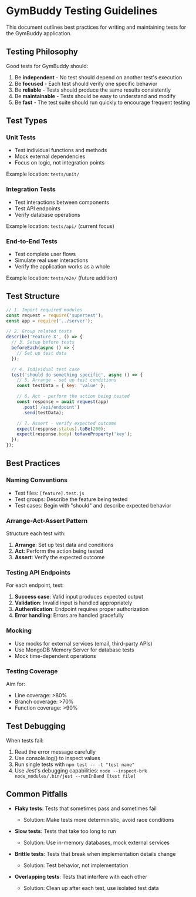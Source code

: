 # GymBuddy Testing Guidelines

This document outlines best practices for writing and maintaining tests for the GymBuddy application.

## Testing Philosophy

Good tests for GymBuddy should:

1. Be **independent** - No test should depend on another test's execution
2. Be **focused** - Each test should verify one specific behavior
3. Be **reliable** - Tests should produce the same results consistently
4. Be **maintainable** - Tests should be easy to understand and modify
5. Be **fast** - The test suite should run quickly to encourage frequent testing

## Test Types

### Unit Tests

- Test individual functions and methods
- Mock external dependencies
- Focus on logic, not integration points

Example location: `tests/unit/`

### Integration Tests

- Test interactions between components
- Test API endpoints
- Verify database operations

Example location: `tests/api/` (current focus)

### End-to-End Tests

- Test complete user flows
- Simulate real user interactions
- Verify the application works as a whole

Example location: `tests/e2e/` (future addition)

## Test Structure

```javascript
// 1. Import required modules
const request = require('supertest');
const app = require('../server');

// 2. Group related tests
describe('Feature X', () => {
  // 3. Setup before tests
  beforeEach(async () => {
    // Set up test data
  });

  // 4. Individual test case
  test('should do something specific', async () => {
    // 5. Arrange - set up test conditions
    const testData = { key: 'value' };

    // 6. Act - perform the action being tested
    const response = await request(app)
      .post('/api/endpoint')
      .send(testData);

    // 7. Assert - verify expected outcome
    expect(response.status).toBe(200);
    expect(response.body).toHaveProperty('key');
  });
});
```

## Best Practices

### Naming Conventions

- Test files: `[feature].test.js`
- Test groups: Describe the feature being tested
- Test cases: Begin with "should" and describe expected behavior

### Arrange-Act-Assert Pattern

Structure each test with:

1. **Arrange**: Set up test data and conditions
2. **Act**: Perform the action being tested
3. **Assert**: Verify the expected outcome

### Testing API Endpoints

For each endpoint, test:

1. **Success case**: Valid input produces expected output
2. **Validation**: Invalid input is handled appropriately
3. **Authentication**: Endpoint requires proper authorization
4. **Error handling**: Errors are handled gracefully

### Mocking

- Use mocks for external services (email, third-party APIs)
- Use MongoDB Memory Server for database tests
- Mock time-dependent operations

### Testing Coverage

Aim for:
- Line coverage: >80%
- Branch coverage: >70%
- Function coverage: >90%

## Test Debugging

When tests fail:

1. Read the error message carefully
2. Use console.log() to inspect values
3. Run single tests with `npm test -- -t "test name"`
4. Use Jest's debugging capabilities: `node --inspect-brk node_modules/.bin/jest --runInBand [test file]`

## Common Pitfalls

- **Flaky tests**: Tests that sometimes pass and sometimes fail
  - Solution: Make tests more deterministic, avoid race conditions

- **Slow tests**: Tests that take too long to run
  - Solution: Use in-memory databases, mock external services

- **Brittle tests**: Tests that break when implementation details change
  - Solution: Test behavior, not implementation

- **Overlapping tests**: Tests that interfere with each other
  - Solution: Clean up after each test, use isolated test data